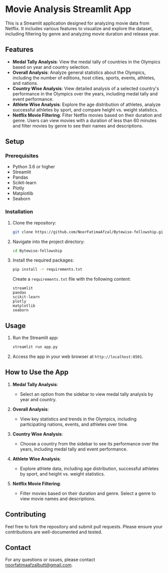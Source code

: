 # Movie Analysis Streamlit App

This is a Streamlit application designed for analyzing movie data from Netflix. It includes various features to visualize and explore the dataset, including filtering by genre and analyzing movie duration and release year.

## Features

- **Medal Tally Analysis**: View the medal tally of countries in the Olympics based on year and country selection.
- **Overall Analysis**: Analyze general statistics about the Olympics, including the number of editions, host cities, sports, events, athletes, and nations.
- **Country Wise Analysis**: View detailed analysis of a selected country's performance in the Olympics over the years, including medal tally and event performance.
- **Athlete Wise Analysis**: Explore the age distribution of athletes, analyze successful athletes by sport, and compare height vs. weight statistics.
- **Netflix Movie Filtering**: Filter Netflix movies based on their duration and genre. Users can view movies with a duration of less than 60 minutes and filter movies by genre to see their names and descriptions.

## Setup

### Prerequisites

- Python 3.6 or higher
- Streamlit
- Pandas
- Scikit-learn
- Plotly
- Matplotlib
- Seaborn

### Installation

1. Clone the repository:

    ```sh
    git clone https://github.com/NoorFatimaAfzal/Bytewise-fellowship.git
    ```

2. Navigate into the project directory:

    ```sh
    cd Bytewise-fellowship
    ```

3. Install the required packages:

    ```sh
    pip install -r requirements.txt
    ```

   Create a `requirements.txt` file with the following content:

    ```plaintext
    streamlit
    pandas
    scikit-learn
    plotly
    matplotlib
    seaborn
    ```

## Usage

1. Run the Streamlit app:

    ```sh
    streamlit run app.py
    ```

2. Access the app in your web browser at `http://localhost:8501`.

## How to Use the App

1. **Medal Tally Analysis**:
    - Select an option from the sidebar to view medal tally analysis by year and country.
  
2. **Overall Analysis**:
    - View key statistics and trends in the Olympics, including participating nations, events, and athletes over time.
  
3. **Country Wise Analysis**:
    - Choose a country from the sidebar to see its performance over the years, including medal tally and event performance.

4. **Athlete Wise Analysis**:
    - Explore athlete data, including age distribution, successful athletes by sport, and height vs. weight statistics.

5. **Netflix Movie Filtering**:
    - Filter movies based on their duration and genre. Select a genre to view movie names and descriptions.

## Contributing

Feel free to fork the repository and submit pull requests. Please ensure your contributions are well-documented and tested.

## Contact

For any questions or issues, please contact noorfatimaafzalbutt@gmail.com.

